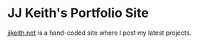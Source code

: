 # JJ Keith's Portfolio Site

[jjkeith.net](http://www.jjkeith.net) is a hand-coded site where I post my latest projects.

